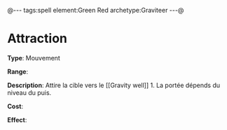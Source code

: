 @---
tags:spell
element:Green Red
archetype:Graviteer
---@

# Attraction

**Type**:
Mouvement

**Range**:

**Description**:
Attire la cible vers le [[Gravity well]] 1. La portée dépends du niveau du puis.

**Cost**:

**Effect**:
